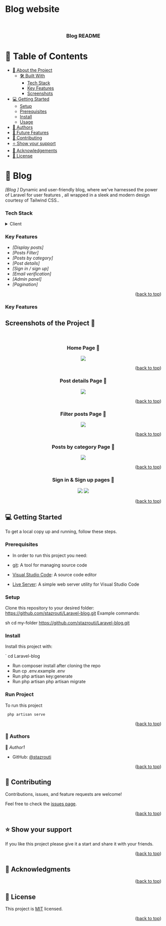 

# Blog website

<a name="readme-top"></a>
<div align="center">
  <br/>

  <h3><b>Blog README</b></h3>

</div>


# 📗 Table of Contents

- [📖 About the Project](#about-project)
  - [🛠 Built With](#built-with)
    - [Tech Stack](#tech-stack)
    - [Key Features](#key-features)
    - [Screenshots](#Screenshots)
- [💻 Getting Started](#getting-started)
  - [Setup](#setup)
  - [Prerequisites](#prerequisites)
  - [Install](#install)
  - [Usage](#usage)
- [👥 Authors](#authors)
- [🔭 Future Features](#future-features)
- [🤝 Contributing](#contributing)
- [⭐️ Show your support](#support)
- [🙏 Acknowledgements](#acknowledgements)
- [📝 License](#license)

# 📖 Blog   <a name="about-project"></a>
*[Blog ]*  Dynamic and user-friendly blog, where we've harnessed the power of Laravel for user features , all wrapped in a sleek and modern design courtesy of Tailwind CSS..



### Tech Stack <a name="tech-stack"></a>

<details>
  <summary>Client</summary>
  <ul>
    <li><a href="#">Laravel  </a></li>
    <li><a href="#">Tailwindcss </a></li>
    <li><a href="#">Mysql </a></li>
    
  </ul>

</details>

### Key Features <a name="key-features"></a>


- *[Display posts]*
- *[Posts Filter]*
- *[Posts by category]*
- *[Post details]*
- *[Sign in / sign up]*
- *[Email verification]*
- *[Admin panel]*
- *[Pagination]*

<p align="right">(<a href="#readme-top">back to top</a>)</p>

### Key Features <a name="Screenshots"></a>
<h2>Screenshots of the Project 📸</h2>
<br>
<h3 align='center'>Home Page 🏡</h3>
<div align='center'>
<img src='https://raw.githubusercontent.com/stazrouti/Laravel-blog/main/public/Blog-img/full_Home_page.png'/>
</div>
<p align="right">(<a href="#readme-top">back to top</a>)</p>

<h3 align='center'>Post details Page 🏡</h3>
<div align='center'>
<img src='https://raw.githubusercontent.com/stazrouti/Laravel-blog/main/public/Blog-img/post details.jpeg'/>
</div>

<p align="right">(<a href="#readme-top">back to top</a>)</p>

<h3 align='center'>Filter posts Page 🏡</h3>
<div align='center'>
<img src='https://raw.githubusercontent.com/stazrouti/Laravel-blog/main/public/Blog-img/home filter.png'/>
</div>

<p align="right">(<a href="#readme-top">back to top</a>)</p>

<h3 align='center'>Posts by category Page 🏡</h3>
<div align='center'>
<img src='https://raw.githubusercontent.com/stazrouti/Laravel-blog/main/public/Blog-img/posts by category.png'/>
</div>

<p align="right">(<a href="#readme-top">back to top</a>)</p>

<h3 align='center'>Sign in & Sign up pages 🏡</h3>
<div align='center'>
<img src='https://raw.githubusercontent.com/stazrouti/Laravel-blog/main/public/Blog-img/sign in.png'/>
<img src='https://raw.githubusercontent.com/stazrouti/Laravel-blog/main/public/Blog-img/sign up.png'/>
</div>

<p align="right">(<a href="#readme-top">back to top</a>)</p>


## 💻 Getting Started <a name="getting-started"></a>

To get a local copy up and running, follow these steps.

### Prerequisites

- In order to run this project you need:

- [git](https://git-scm.com/downloads): A tool for managing source code
- [Visual Studio Code](https://code.visualstudio.com/): A source code editor
- [Live Server](https://marketplace.visualstudio.com/items?itemName=ritwickdey.LiveServer): A simple web server utility for Visual Studio Code

### Setup

Clone this repository to your desired folder:
https://github.com/stazrouti/Laravel-blog.git
 Example commands:

sh
  cd my-folder
https://github.com/stazrouti/Laravel-blog.git


### Install

Install this project with:

` cd Laravel-blog
  - Run composer install after cloning the repo
  - Run cp .env.example .env
  - Run php artisan key:generate
  - Run php artisan php artisan migrate




### Run Project
To run this project

```shell
 php artisan serve
```


<p align="right">(<a href="#readme-top">back to top</a>)</p>

### 👥 Authors <a name="authors"></a>

👤 *Author1*

- GitHub: [@stazrouti](https://github.com/stazrouti)

<p align="right">(<a href="#readme-top">back to top</a>)</p>

## 🤝 Contributing <a name="contributing"></a>

Contributions, issues, and feature requests are welcome!

Feel free to check the [issues page](../../issues/).

<p align="right">(<a href="#readme-top">back to top</a>)</p>

## ⭐️ Show your support <a name="support"></a>

If you like this project please give it a start and share it with your friends. 

<p align="right">(<a href="#readme-top">back to top</a>)</p>

## 🙏 Acknowledgments <a name="acknowledgements"></a>

<p align="right">(<a href="#readme-top">back to top</a>)</p>

## 📝 License <a name="license"></a>

This project is [MIT](./MIT.md) licensed.

<p align="right">(<a href="#readme-top">back to top</a>)</p>
